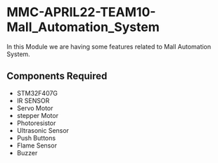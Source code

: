 # MMC-APRIL22-TEAM10-Mall_Automation_System
In this Module we are having some features related to Mall Automation System.
## Components Required
* STM32F407G
* IR SENSOR
* Servo Motor
* stepper Motor
* Photoresistor
* Ultrasonic Sensor
* Push Buttons
* Flame Sensor
* Buzzer
